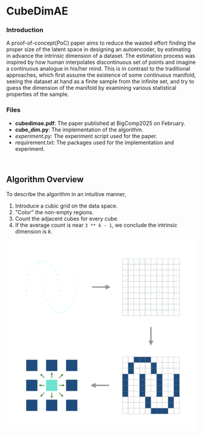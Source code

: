 # CubeDimAE


### Introduction

A proof-of-concept(PoC) paper aims to reduce the wasted effort finding the proper size of the latent space in designing an autoencoder, by estimating in advance the intrinsic dimension of a dataset.
The estimation process was inspired by how human interpolates discontinuous set of points and imagine a continuous analogue in his/her mind.
This is in contrast to the traditional approaches, which first assume the existence of some continuous manifold, seeing the dataset at hand as a finite sample from the infinite set,
and try to guess the dimension of the manifold by examining various statistical properties of the sample.


### Files

 - **cubedimae.pdf**: The paper published at BigComp2025 on February.
 - **cube_dim.py**: The implementation of the algorithm.
 - *experiment.py*: The experiment script used for the paper.
 - requirement.txt: The packages used for the implementation and experiment.

&nbsp;
&nbsp;
&nbsp;
## Algorithm Overview

To describe the algorithm in an intuitive manner,
1. Introduce a cubic grid on the data space.
2. "Color" the non-empty regions.
4. Count the adjacent cubes for every cube.
5. If the average count is near `3 ** k - 1`, we conclude the intrinsic dimension is *k*.

![](readme_figures/overview.png)
